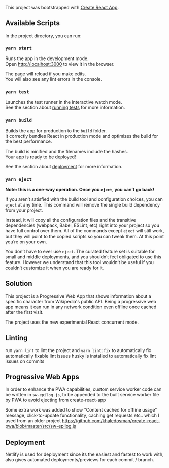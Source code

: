 This project was bootstrapped with [Create React App](https://github.com/facebook/create-react-app).

## Available Scripts

In the project directory, you can run:

### `yarn start`

Runs the app in the development mode.<br />
Open [http://localhost:3000](http://localhost:3000) to view it in the browser.

The page will reload if you make edits.<br />
You will also see any lint errors in the console.

### `yarn test`

Launches the test runner in the interactive watch mode.<br />
See the section about [running tests](https://facebook.github.io/create-react-app/docs/running-tests) for more information.

### `yarn build`

Builds the app for production to the `build` folder.<br />
It correctly bundles React in production mode and optimizes the build for the best performance.

The build is minified and the filenames include the hashes.<br />
Your app is ready to be deployed!

See the section about [deployment](https://facebook.github.io/create-react-app/docs/deployment) for more information.

### `yarn eject`

**Note: this is a one-way operation. Once you `eject`, you can’t go back!**

If you aren’t satisfied with the build tool and configuration choices, you can `eject` at any time. This command will remove the single build dependency from your project.

Instead, it will copy all the configuration files and the transitive dependencies (webpack, Babel, ESLint, etc) right into your project so you have full control over them. All of the commands except `eject` will still work, but they will point to the copied scripts so you can tweak them. At this point you’re on your own.

You don’t have to ever use `eject`. The curated feature set is suitable for small and middle deployments, and you shouldn’t feel obligated to use this feature. However we understand that this tool wouldn’t be useful if you couldn’t customize it when you are ready for it.

## Solution
This project is a Progressive Web App that shows information about a specific character from Wikipedia's public API. Being a progressive web app means it can run in any network condition even offline once cached after the first visit.

The project uses the new experimental React concurrent mode.

## Linting
run `yarn lint` to lint the project and `yarn lint:fix` to automatically fix automatically fixable lint issues
husky is installed to automatically fix lint issues on commits

## Progressive Web Apps
In order to enhance the PWA capabilities, custom service worker code can be written in `sw-epilog.js`, to be appended to the built service worker file by PWA to avoid ejecting from create-react-app

Some extra work was added to show "Content cached for offline usage" message, click-to-update functionality, caching get requests etc.. which I used from an older project https://github.com/khaledosman/create-react-pwa/blob/master/src/sw-epilog.js

## Deployment
Netlify is used for deployment since its the easiest and fastest to work with, also gives automated deployments/previews for each commit / branch.